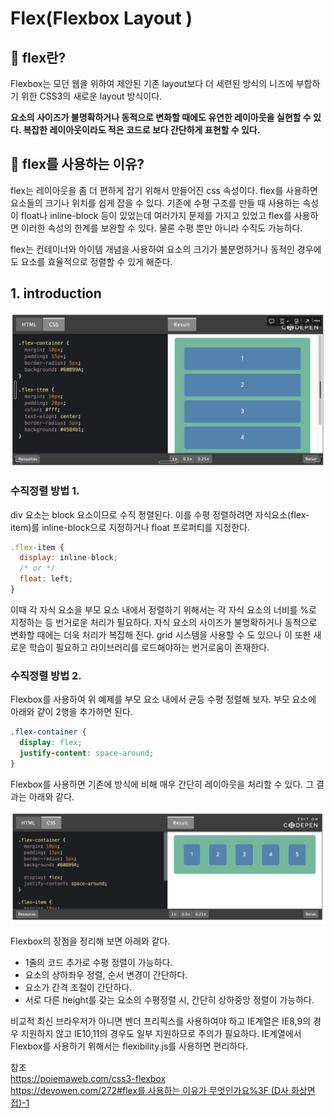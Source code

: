 # Flex(Flexbox Layout )

## 📌 flex란?

Flexbox는 모던 웹을 위하여 제안된 기존 layout보다 더 세련된 방식의 니즈에 부합하기 위한 CSS3의 새로운 layout 방식이다.

**요소의 사이즈가 불명확하거나 동적으로 변화할 때에도 유연한 레이아웃을 실현할 수 있다. 복잡한 레이아웃이라도 적은 코드로 보다 간단하게 표현할 수 있다.**

## 📌 flex를 사용하는 이유?

flex는 레이아웃을 좀 더 편하게 잡기 위해서 만들어진 css 속성이다. flex를 사용하면 요소들의 크기나 위치를 쉽게 잡을 수 있다. 기존에 수평 구조를 만들 때 사용하는 속성이 float나 inline-block 등이 있었는데 여러가지 문제를 가지고 있었고 flex를 사용하면 이러한 속성의 한계를 보완할 수 있다. 물론 수평 뿐만 아니라 수직도 가능하다.

flex는 컨테이너와 아이템 개념을 사용하여 요소의 크기가 불분명하거나 동적인 경우에도 요소를 효율적으로 정렬할 수 있게 해준다.

## 1. introduction

<p align="center">
<img src="../../images/css/flex-01.png" width="800">
</p>

### 수직정렬 방법 1.

div 요소는 block 요소이므로 수직 정렬된다. 이를 수평 정렬하려면 자식요소(flex-item)를 inline-block으로 지정하거나 float 프로퍼티를 지정한다.

```jsx
.flex-item {
  display: inline-block;
  /* or */
  float: left;
}
```

이때 각 자식 요소을 부모 요소 내에서 정렬하기 위해서는 각 자식 요소의 너비를 %로 지정하는 등 번거로운 처리가 필요하다. 자식 요소의 사이즈가 불명확하거나 동적으로 변화할 때에는 더욱 처리가 복잡해 진다. grid 시스템을 사용할 수 도 있으나 이 또한 새로운 학습이 필요하고 라이브러리를 로드해야하는 번거로움이 존재한다.

### 수직정렬 방법 2.

Flexbox를 사용하여 위 예제를 부모 요소 내에서 균등 수평 정렬해 보자. 부모 요소에 아래와 같이 2행을 추가하면 된다.

```css
.flex-container {
  display: flex;
  justify-content: space-around;
}
```

Flexbox를 사용하면 기존에 방식에 비해 매우 간단히 레이아웃을 처리할 수 있다. 그 결과는 아래와 같다.

<p align="center">
<img src="../../images/css/flex-02.png" width="800">
</p>

Flexbox의 장점을 정리해 보면 아래와 같다.

- 1줄의 코드 추가로 수평 정렬이 가능하다.
- 요소의 상하좌우 정렬, 순서 변경이 간단하다.
- 요소가 간격 조절이 간단하다.
- 서로 다른 height를 갖는 요소의 수평정렬 시, 간단히 상하중앙 정렬이 가능하다.

비교적 최신 브라우저가 아니면 벤더 프리픽스를 사용하여야 하고 IE계열은 IE8,9의 경우 지원하지 않고 IE10,11의 경우도 일부 지원하므로 주의가 필요하다. IE계열에서 Flexbox를 사용하기 위해서는 flexibility.js를 사용하면 편리하다.

참조  
https://poiemaweb.com/css3-flexbox  
[https://devowen.com/272#flex를 사용하는 이유가 무엇인가요%3F (D사 화상면접)-1](<https://devowen.com/272#flex%EB%A5%BC%20%EC%82%AC%EC%9A%A9%ED%95%98%EB%8A%94%20%EC%9D%B4%EC%9C%A0%EA%B0%80%20%EB%AC%B4%EC%97%87%EC%9D%B8%EA%B0%80%EC%9A%94%3F%20(D%EC%82%AC%20%ED%99%94%EC%83%81%EB%A9%B4%EC%A0%91)-1>)
